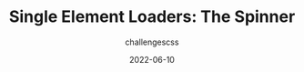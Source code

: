 ---
author: challengescss
date: 2022-06-10
permalink: false
publisher: css
tags:
  - css
  - effects
target_url: https://css-tricks.com/single-element-loaders-the-spinner/
title: "Single Element Loaders: The Spinner"
---